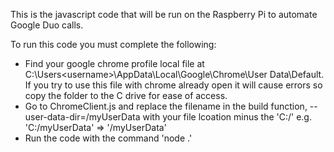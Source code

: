 This is the javascript code that will be run on the Raspberry Pi to automate Google Duo calls.

To run this code you must complete the following:
- Find your google chrome profile local file at C:\Users\<username>\AppData\Local\Google\Chrome\User Data\Default. If you try to use this file with chrome already open it will cause errors so copy the folder to the C drive for ease of access.
- Go to ChromeClient.js and replace the filename in the build function, --user-data-dir=/myUserData with your file lcoation minus the 'C:/' e.g. 'C:/myUserData' => '/myUserData'
- Run the code with the command 'node .'
